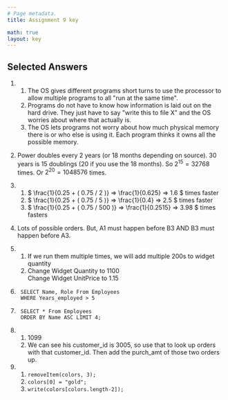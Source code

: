 ```yaml
---
# Page metadata.
title: Assignment 9 key

math: true
layout: key
---
```


## Selected Answers

1.  
    1. The OS gives different programs short turns to use the processor to allow multiple
    programs to all "run at the same time".
    1. Programs do not have to know how information is laid out on the hard drive. They just have
    to say "write this to file X" and the OS worries about where that actually is.
    1. The OS lets programs not worry about how much physical memory there is or who else is using
    it. Each program thinks it owns all the possible memory.

1. Power doubles every 2 years (or 18 months depending on source). 30 years is
15 doublings (20 if you use the 18 months). So $2^{15} = 32768$ times. Or $2^{20} = 1048576$ times.

1.  
    1. $ \frac{1}{0.25 + ( 0.75 / 2 )} => \frac{1}{0.625} => 1.6 $ times faster
    1. $ \frac{1}{0.25 + ( 0.75 / 5 )} => \frac{1}{0.4} => 2.5 $ times faster
    1. $ \frac{1}{0.25 + ( 0.75 / 500 )} => \frac{1}{0.2515} => 3.98 $ times fasters

1. Lots of possible orders. But, A1 must happen before B3 AND B3 must happen before A3.

1.  1. If we run them multiple times, we will add multiple 200s to widget quantity
    1.  
        Change Widget Quantity to 1100  
        Change Widget UnitPrice to 1.15

1. 
        SELECT Name, Role From Employees
        WHERE Years_employed > 5

1. 
        SELECT * From Employees
        ORDER BY Name ASC LIMIT 4;

1.  
    1. 1099
    1. We can see his customer_id is 3005, so use that to look up orders with
    that customer_id. Then add the purch_amt of those two orders up.

1. 
    1.  ``removeItem(colors, 3);``
    1.  ``colors[0] = "gold";``
    1.  ``write(colors[colors.length-2]);``